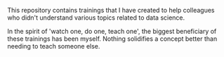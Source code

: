 This repository contains trainings that I have created to help colleagues who didn't understand various topics related to data science. 

In the spirit of 'watch one, do one, teach one', the biggest beneficiary of these trainings has been myself. Nothing solidifies a concept better than needing to teach someone else.